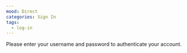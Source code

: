 ```yaml
---
mood: Direct
categories: Sign In
tags:
  - log-in
---
```

Please enter your username and password to authenticate your account.
